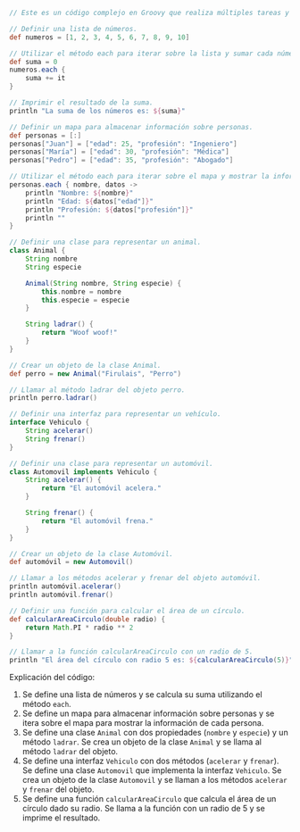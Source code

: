 ```groovy
// Este es un código complejo en Groovy que realiza múltiples tareas y demuestra diferentes características del lenguaje.

// Definir una lista de números.
def numeros = [1, 2, 3, 4, 5, 6, 7, 8, 9, 10]

// Utilizar el método each para iterar sobre la lista y sumar cada número.
def suma = 0
numeros.each {
    suma += it
}

// Imprimir el resultado de la suma.
println "La suma de los números es: ${suma}"

// Definir un mapa para almacenar información sobre personas.
def personas = [:]
personas["Juan"] = ["edad": 25, "profesión": "Ingeniero"]
personas["María"] = ["edad": 30, "profesión": "Médica"]
personas["Pedro"] = ["edad": 35, "profesión": "Abogado"]

// Utilizar el método each para iterar sobre el mapa y mostrar la información de cada persona.
personas.each { nombre, datos ->
    println "Nombre: ${nombre}"
    println "Edad: ${datos["edad"]}"
    println "Profesión: ${datos["profesión"]}"
    println ""
}

// Definir una clase para representar un animal.
class Animal {
    String nombre
    String especie

    Animal(String nombre, String especie) {
        this.nombre = nombre
        this.especie = especie
    }

    String ladrar() {
        return "Woof woof!"
    }
}

// Crear un objeto de la clase Animal.
def perro = new Animal("Firulais", "Perro")

// Llamar al método ladrar del objeto perro.
println perro.ladrar()

// Definir una interfaz para representar un vehículo.
interface Vehiculo {
    String acelerar()
    String frenar()
}

// Definir una clase para representar un automóvil.
class Automovil implements Vehiculo {
    String acelerar() {
        return "El automóvil acelera."
    }

    String frenar() {
        return "El automóvil frena."
    }
}

// Crear un objeto de la clase Automóvil.
def automóvil = new Automovil()

// Llamar a los métodos acelerar y frenar del objeto automóvil.
println automóvil.acelerar()
println automóvil.frenar()

// Definir una función para calcular el área de un círculo.
def calcularAreaCirculo(double radio) {
    return Math.PI * radio ** 2
}

// Llamar a la función calcularAreaCirculo con un radio de 5.
println "El área del círculo con radio 5 es: ${calcularAreaCirculo(5)}"
```

Explicación del código:

1. Se define una lista de números y se calcula su suma utilizando el método `each`.
2. Se define un mapa para almacenar información sobre personas y se itera sobre el mapa para mostrar la información de cada persona.
3. Se define una clase `Animal` con dos propiedades (`nombre` y `especie`) y un método `ladrar`. Se crea un objeto de la clase `Animal` y se llama al método `ladrar` del objeto.
4. Se define una interfaz `Vehiculo` con dos métodos (`acelerar` y `frenar`). Se define una clase `Automovil` que implementa la interfaz `Vehiculo`. Se crea un objeto de la clase `Automovil` y se llaman a los métodos `acelerar` y `frenar` del objeto.
5. Se define una función `calcularAreaCirculo` que calcula el área de un círculo dado su radio. Se llama a la función con un radio de 5 y se imprime el resultado.
